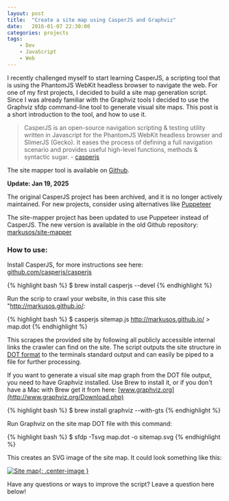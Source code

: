 ```yaml
---
layout: post
title:  "Create a site map using CasperJS and Graphviz"
date:   2016-01-07 22:30:00
categories: projects
tags:
    - Dev
    - JavaScript
    - Web
---
```


I recently challenged myself to start learning CasperJS, a scripting tool that is using the PhantomJS WebKit headless browser to navigate the web. For one of my first projects, I decided to build a site map generation script. Since I was already familiar with the Graphviz tools I decided to use the Graphviz sfdp command-line tool to generate visual site maps. This post is a short introduction to the tool, and how to use it.

> CasperJS is an open-source navigation scripting & testing utility written in Javascript for the PhantomJS WebKit headless browser and SlimerJS (Gecko). It eases the process of defining a full navigation scenario and provides useful high-level functions, methods & syntactic sugar. - [casperjs](https://github.com/casperjs/casperjs)

The site mapper tool is available on [Github](https://github.com/markusos/site-mapper).

<div class="callout">
    <strong>Update: Jan 19, 2025</strong>
    <p>
        The original CasperJS project has been archived, and it is no longer actively maintained. For new projects, consider using alternatives like <a href="https://pptr.dev/">Puppeteer</a>
    </p>
    <p>
        The site-mapper project has been updated to use Puppeteer instead of CasperJS. The new version is available in the old Github repository: <a href="https://github.com/markusos/site-mapper">markusos/site-mapper</a>
    </p>
</div>

### How to use:

Install CasperJS, for more instructions see here: [github.com/casperjs/casperjs](https://github.com/casperjs/casperjs)

{% highlight bash %}
$ brew install casperjs --devel
{% endhighlight %}

Run the scrip to crawl your website, in this case this site "http://markusos.github.io/:

{% highlight bash %}
$ casperjs sitemap.js http://markusos.github.io/ > map.dot
{% endhighlight %}

This scrapes the provided site by following all publicly accessible internal links the crawler can find on the site. The script outputs the site structure in [DOT format](https://en.wikipedia.org/wiki/DOT_(graph_description_language)) to the terminals standard output and can easily be piped to a file for further processing.

If you want to generate a visual site map graph from the DOT file output, you need to have Graphviz installed. Use Brew to install it, or if you don't have a Mac with Brew get it from here: [www.graphviz.org](http://www.graphviz.org/Download.php)

{% highlight bash %}
$ brew install graphviz --with-gts
{% endhighlight %}

Run Graphviz on the site map DOT file with this command:

{% highlight bash %}
$ sfdp -Tsvg map.dot -o sitemap.svg
{% endhighlight %}

This creates an SVG image of the site map. It could look something like this:

[![Site map]({{site.url}}/assets/sitemap.png){: .center-image }]({{site.url}}/assets/sitemap.png)

Have any questions or ways to improve the script? Leave a question here below!

